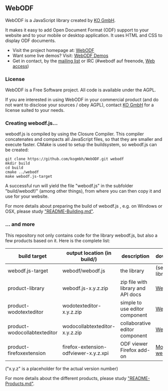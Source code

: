 ## WebODF

WebODF is a JavaScript library created by [KO GmbH](http://kogmbh.com).

It makes it easy to add Open Document Format (ODF) support to your website and to your mobile or desktop application. It uses HTML and CSS to display ODF documents.

* Visit the project homepage at: [WebODF](http://webodf.org)
* Want some live demos? Visit: [WebODF Demos](http://webodf.org/demos/)
* Get in contact, by the [mailing list](https://lists.opendocsociety.org/mailman/listinfo/webodf) or IRC (#webodf auf freenode, [Web access](http://webchat.freenode.net/?nick=webodfcurious_gh&channels=webodf))

### License

WebODF is a Free Software project. All code is available under the AGPL.

If you are interested in using WebODF in your commercial product
(and do not want to disclose your sources / obey AGPL),
contact [KO GmbH](http://kogmbh.com) for a license suited to your needs.


### Creating webodf.js...

webodf.js is compiled by using the Closure Compiler. This compiler concatenates and compacts all JavaScript files, so that they are smaller and execute faster. CMake is used to setup the buildsystem, so webodf.js can be created:

    git clone https://github.com/kogmbh/WebODF.git webodf
    mkdir build
    cd build
    cmake ../webodf
    make webodf.js-target

A successful run will yield the file "webodf.js" in the subfolder "build/webodf/" (among other things), from where you can then copy it and use for your website.

For more details about preparing the build of webodf.js , e.g. on Windows or OSX, please study ["README-Building.md"](README-Building.md).

### ... and more

This repository not only contains code for the library webodf.js, but also a few products based on it. Here is the complete list:

build target                 | output location (in build/)           | description                        | download/packages
-----------------------------|---------------------------------------|------------------------------------|-----
webodf.js-target             | webodf/webodf.js                      | the library                        | (see product-library)
product-library              | webodf.js-x.y.z.zip                   | zip file with library and API docs | [WebODF homepage](http://webodf.org/download)
product-wodotexteditor       | wodotexteditor-x.y.z.zip              | simple to use editor component     | [WebODF homepage](http://webodf.org/download)
product-wodocollabtexteditor | wodocollabtexteditor-x.y.z.zip        | collaborative editor component     | [WebODF homepage](http://webodf.org/download)
product-firefoxextension     | firefox-extension-odfviewer-x.y.z.xpi | ODF viewer Firefox add-on          | [Mozilla's Add-on website](https://addons.mozilla.org/firefox/addon/webodf/)

("x.y.z" is a placeholder for the actual version number)

For more details about the different products, please study ["README-Products.md"](README-Products.md).
